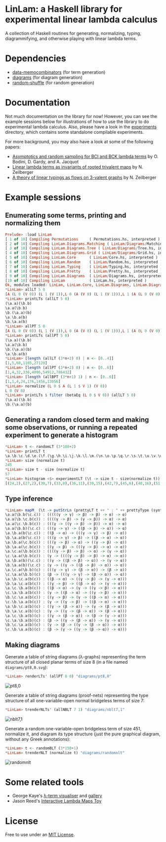 # LinLam: a Haskell library for experimental linear lambda calculus

A collection of Haskell routines for generating, normalizing, typing, diagrammifying, and otherwise playing with linear lambda terms.

# Dependencies

* [data-memocombinators](https://hackage.haskell.org/package/data-memocombinators) (for term generation)
* [diagrams](https://hackage.haskell.org/package/diagrams) (for diagram generation)
* [random-shuffle](http://hackage.haskell.org/package/random-shuffle-0.0.4/docs/System-Random-Shuffle.html) (for random generation)

# Documentation

Not much documentation on the library for now!
However, you can see the example sessions below for illustrations of how to use the library to do experimental lambda calculus.
Also, please have a look in the [experiments](experiments) directory, which contains some standalone compilable experiments.

For more background, you may also have a look at some of the following papers:

* [Asymptotics and random sampling for BCI and BCK lambda terms](https://dmg.tuwien.ac.at/dgardy/Papers/LogiqueQuantitative/BCI.pdf) by O. Bodini, D. Gardy, and A. Jacquot
* [Linear lambda terms as invariants of rooted trivalent maps](https://arxiv.org/abs/1512.06751) by N. Zeilberger
* [A theory of linear typings as flows on 3-valent graphs](https://arxiv.org/abs/1804.10540) by N. Zeilberger

# Example sessions

## Enumerating some terms, printing and normalizing them

```haskell
Prelude> :load LinLam
[ 1 of 10] Compiling Permutations     ( Permutations.hs, interpreted )
[ 2 of 10] Compiling LinLam.Diagrams.Matching ( LinLam/Diagrams/Matching.hs, interpreted )
[ 3 of 10] Compiling LinLam.Diagrams.Tree ( LinLam/Diagrams/Tree.hs, interpreted )
[ 4 of 10] Compiling LinLam.Diagrams.Grid ( LinLam/Diagrams/Grid.hs, interpreted )
[ 5 of 10] Compiling LinLam.Core      ( LinLam/Core.hs, interpreted )
[ 6 of 10] Compiling LinLam.Random    ( LinLam/Random.hs, interpreted )
[ 7 of 10] Compiling LinLam.Typing    ( LinLam/Typing.hs, interpreted )
[ 8 of 10] Compiling LinLam.Pretty    ( LinLam/Pretty.hs, interpreted )
[ 9 of 10] Compiling LinLam.Diagrams  ( LinLam/Diagrams.hs, interpreted )
[10 of 10] Compiling LinLam           ( LinLam.hs, interpreted )
Ok, modules loaded: LinLam, LinLam.Core, LinLam.Diagrams, LinLam.Diagrams.Grid, LinLam.Diagrams.Matching, LinLam.Diagrams.Tree, LinLam.Pretty, LinLam.Random, LinLam.Typing, Permutations.
*LinLam> allLT 5 0
[A (L 0 (V 0)) (L 1 (V 1)),L 0 (A (V 0) (L 1 (V 1))),L 1 (A (L 0 (V 0)) (V 1)),L 0 (L 1 (A (V 0) (V 1))),L 1 (L 0 (A (V 0) (V 1)))]
*LinLam> printLTs (allLT 5 0)
(\a.a)(\b.b)
\a.a(\b.b)
\b.(\a.a)(b)
\a.\b.a(b)
\b.\a.a(b)
*LinLam> allPT 5 0
[A (L 0 (V 0)) (L 1 (V 1)),L 0 (A (V 0) (L 1 (V 1))),L 1 (A (L 0 (V 0)) (V 1)),L 0 (L 1 (A (V 0) (V 1)))]
*LinLam> printLTs (allPT 5 0)
(\a.a)(\b.b)
\a.a(\b.b)
\b.(\a.a)(b)
\a.\b.a(b)
*LinLam> [length (allLT (3*n+2) 0) | n <- [0..4]]
[1,5,60,1105,27120]
*LinLam> [length (allPT (3*n+2) 0) | n <- [0..6]]
[1,4,32,336,4096,54912,786432]
*LinLam> [length (allBPT (3*n+1) 1) | n <- [0..6]]
[1,1,4,24,176,1456,13056]
*LinLam> normalize (L 0 $ A (L 1 $ V 1) (V 0))
L 0 (V 0)
*LinLam> printLTs $ filter (betaEq (L 0 $ V 0)) (allLT 5 0)
(\a.a)(\b.b)
\b.(\a.a)(b)
```

## Generating a random closed term and making some observations, or running a repeated experiment to generate a histogram

```haskell
*LinLam> t <- randomLT (3*100+2)
*LinLam> printLT t
\a.\b.\c.\d.\e.(\f.(\g.\h.\i.\j.\k.\l.\m.(\n.\o.\p.\q.\r.\s.\t.\u.\v.\w.\x.\y.(\z.(\X0.\X1.\X2.z(g(\X3.\X4.\X5.\X6.\X7.\X8.\X9.\X10.\X11.\X12.\X13.\X14.\X15.\X16.\X17.\X18.\X19.\X20.\X21.(\X22.\X23.\X24.\X25.\X26.X6(\X27.\X28.\X29.\X30.\X31.\X32.\X33.X15(X2)(d(\X34.\X35.\X36.(\X37.\X38.X16(\X39.\X40.\X41.\X42.l(\X43.X18((\X44.\X45.\X46.c(X12(X23(X22))(\X47.\X48.X33(\X49.\X50.h(m(X29))(X50)((\X51.(\X52.X47(\X53.X13(\X54.\X55.(\X56.\X57.X32(b(s))((\X58.(\X59.(\X60.\X61.X53((\X62.\X63.\X64.X3(\X65.\X66.(\X67.X67)(X66(\X68.(\X69.n((\X70.X59(\X71.\X72.X7(X11)(X5(\X73.p(u(r)(X68))(X51)(X38(X65(X28(X37)(X43))(X64(X63(X41)))(q))(X40(X44(X24)))(X69)(X19(X4)(X56)(X52)(X27(X39))(X57(X1(X46(X60)(X17)(X55(X36(X70)(X73))))))(X71)(X72(X35))(X21)))(X61)(X48)))(w)(X62)(X20))(X54))(X58)(X30)))(X45)))))(X42)))(X25))(X49))(y)(X8)))(v))))(x))(f)(X26(X31)(X9)))(i))))(t)(X10))(X14)))))(X34)))))(X0))))(k))(o))(e(j)))(a))(\X74.X74)
*LinLam> size (normalize t)
245
*LinLam> size t - size (normalize t)
57
*LinLam> histogram <$> experimentLT (\t -> size t - size(normalize t)) 302 100
[(24,2),(27,2),(30,7),(33,8),(36,11),(39,15),(42,7),(45,6),(48,16),(51,3),(54,8),(57,5),(60,6),(63,2),(66,1),(78,1)]
```

## Type inference

```haskell
*LinLam> mapM_ (\t -> putStrLn (prettyLT t ++ " : " ++ prettyType (synthClosed t))) (allNLT 8 0)
\a.a(\b.b(\c.c)) : (((((γ -> γ) -> β) -> β) -> α) -> α)
\a.a(\b.\c.b(c)) : ((((γ -> β) -> (γ -> β)) -> α) -> α)
\a.a(\c.\b.b(c)) : (((γ -> ((γ -> β) -> β)) -> α) -> α)
\a.a(\b.b)(\c.c) : (((γ -> γ) -> ((β -> β) -> α)) -> α)
\a.\b.a(b(\c.c)) : ((β -> α) -> (((γ -> γ) -> β) -> α))
\b.\a.a(b(\c.c)) : (((γ -> γ) -> β) -> ((β -> α) -> α))
\a.\b.a(\c.b(c)) : (((γ -> β) -> α) -> ((γ -> β) -> α))
\b.\a.a(\c.b(c)) : ((γ -> β) -> (((γ -> β) -> α) -> α))
\a.\c.a(\b.b(c)) : ((((γ -> β) -> β) -> α) -> (γ -> α))
\c.\a.a(\b.b(c)) : (γ -> ((((γ -> β) -> β) -> α) -> α))
\a.\b.a(b)(\c.c) : ((γ -> ((β -> β) -> α)) -> (γ -> α))
\b.\a.a(b)(\c.c) : (γ -> ((γ -> ((β -> β) -> α)) -> α))
\a.\c.a(\b.b)(c) : (((γ -> γ) -> (β -> α)) -> (β -> α))
\c.\a.a(\b.b)(c) : (β -> (((γ -> γ) -> (β -> α)) -> α))
\a.\b.\c.a(b(c)) : ((β -> α) -> ((γ -> β) -> (γ -> α)))
\b.\a.\c.a(b(c)) : ((γ -> β) -> ((β -> α) -> (γ -> α)))
\a.\c.\b.a(b(c)) : ((β -> α) -> (γ -> ((γ -> β) -> α)))
\c.\a.\b.a(b(c)) : (γ -> ((β -> α) -> ((γ -> β) -> α)))
\b.\c.\a.a(b(c)) : ((γ -> β) -> (γ -> ((β -> α) -> α)))
\c.\b.\a.a(b(c)) : (γ -> ((γ -> β) -> ((β -> α) -> α)))
\a.\b.\c.a(b)(c) : ((γ -> (β -> α)) -> (γ -> (β -> α)))
\b.\a.\c.a(b)(c) : (γ -> ((γ -> (β -> α)) -> (β -> α)))
\a.\c.\b.a(b)(c) : ((γ -> (β -> α)) -> (β -> (γ -> α)))
\c.\a.\b.a(b)(c) : (β -> ((γ -> (β -> α)) -> (γ -> α)))
\b.\c.\a.a(b)(c) : (γ -> (β -> ((γ -> (β -> α)) -> α)))
\c.\b.\a.a(b)(c) : (β -> (γ -> ((γ -> (β -> α)) -> α)))
```

## Making diagrams

Generate a table of string diagrams (λ-graphs) representing the term structure of all closed planar terms of size 8 (in a file named `diagrams/pt8,0.svg`):

```haskell
*LinLam> renderLTs' (allPT 8 0) "diagrams/pt8,0"
```
![pt8,0](diagrams/pt8,0.svg)

Generate a table of string diagrams (proof-nets) representing the type structure of all one-variable-open normal bridgeless terms of size 7:

```haskell
*LinLam> trenderNLTs' (allNBLT 7 1) "diagrams/nblt7,1"
```
![nblt7,1](diagrams/nblt7,1.svg)

Generate a random one-variable-open bridgeless term of size 451, normalize it, and diagram its type structure (just the pure graphical diagram, without any Greek annotations):

```haskell
*LinLam> t <- randomBLT (3*150+1)
*LinLam> trenderNLT (normalize t) "diagrams/randomnlt"
```
![randomnlt](diagrams/randomnlt.svg)

# Some related tools

* George Kaye's [λ-term visualiser](https://www.georgejkaye.com/lambda-visualiser/visualiser.html) and [gallery](https://www.georgejkaye.com/lambda-visualiser/gallery)
* Jason Reed's [Interactive Lambda Maps Toy](https://jcreedcmu.github.io/demo/lambda-map-drawer/public/index.html)

# License

Free to use under an [MIT License](LICENSE).
